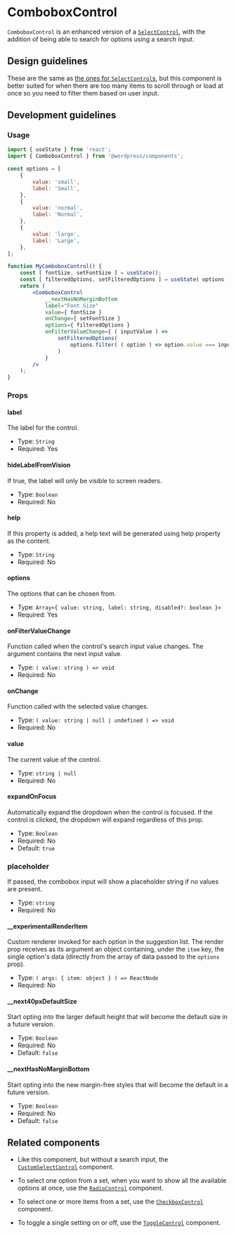 # ComboboxControl

`ComboboxControl` is an enhanced version of a [`SelectControl`](/packages/components/src/select-control/README.md), with the addition of being able to search for options using a search input.

## Design guidelines

These are the same as [the ones for `SelectControl`s](/packages/components/src/select-control/README.md#design-guidelines), but this component is better suited for when there are too many items to scroll through or load at once so you need to filter them based on user input.

## Development guidelines

### Usage

```jsx
import { useState } from 'react';
import { ComboboxControl } from '@wordpress/components';

const options = [
	{
		value: 'small',
		label: 'Small',
	},
	{
		value: 'normal',
		label: 'Normal',
	},
	{
		value: 'large',
		label: 'Large',
	},
];

function MyComboboxControl() {
	const [ fontSize, setFontSize ] = useState();
	const [ filteredOptions, setFilteredOptions ] = useState( options );
	return (
		<ComboboxControl
			__nextHasNoMarginBottom
			label="Font Size"
			value={ fontSize }
			onChange={ setFontSize }
			options={ filteredOptions }
			onFilterValueChange={ ( inputValue ) =>
				setFilteredOptions(
					options.filter( ( option ) => option.value === inputValue )
				)
			}
		/>
	);
}
```

### Props

#### label

The label for the control.

-   Type: `String`
-   Required: Yes

#### hideLabelFromVision

If true, the label will only be visible to screen readers.

-   Type: `Boolean`
-   Required: No

#### help

If this property is added, a help text will be generated using help property as the content.

-   Type: `String`
-   Required: No

#### options

The options that can be chosen from.

-   Type: `Array<{ value: string, label: string, disabled?: boolean }>`
-   Required: Yes

#### onFilterValueChange

Function called when the control's search input value changes. The argument contains the next input value.

-   Type: `( value: string ) => void`
-   Required: No

#### onChange

Function called with the selected value changes.

-   Type: `( value: string | null | undefined ) => void`
-   Required: No

#### value

The current value of the control.

-   Type: `string | null`
-   Required: No

#### expandOnFocus

Automatically expand the dropdown when the control is focused.
If the control is clicked, the dropdown will expand regardless of this prop.

-   Type: `Boolean`
-   Required: No
-   Default: `true`

### placeholder

If passed, the combobox input will show a placeholder string if no values are present.

-   Type: `string`
-   Required: No

#### \_\_experimentalRenderItem

Custom renderer invoked for each option in the suggestion list. The render prop receives as its argument an object containing, under the `item` key, the single option's data (directly from the array of data passed to the `options` prop).

-   Type: `( args: { item: object } ) => ReactNode`
-   Required: No

#### \_\_next40pxDefaultSize

Start opting into the larger default height that will become the default size in a future version.

-   Type: `Boolean`
-   Required: No
-   Default: `false`

#### \_\_nextHasNoMarginBottom

Start opting into the new margin-free styles that will become the default in a future version.

-   Type: `Boolean`
-   Required: No
-   Default: `false`

## Related components

-   Like this component, but without a search input, the [`CustomSelectControl`](https://developer.wordpress.org/block-editor/reference-guides/components/custom-select-control/) component.

-   To select one option from a set, when you want to show all the available options at once, use the [`RadioControl`](https://developer.wordpress.org/block-editor/reference-guides/components/radio-control/) component.
-   To select one or more items from a set, use the [`CheckboxControl`](https://developer.wordpress.org/block-editor/reference-guides/components/checkbox-control/) component.
-   To toggle a single setting on or off, use the [`ToggleControl`](https://developer.wordpress.org/block-editor/reference-guides/components/toggle-control/) component.
